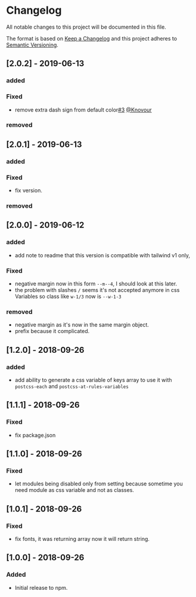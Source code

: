 # Changelog

All notable changes to this project will be documented in this file.

The format is based on [Keep a Changelog](http://keepachangelog.com/en/1.0.0/)
and this project adheres to [Semantic Versioning](http://semver.org/spec/v2.0.0.html).

## [2.0.2] - 2019-06-13

### added

### Fixed

- remove extra dash sign from default color[#3](https://github.com/omarkhatibco/tailwind-css-variables/pull/3) [@Knovour](https://github.com/Knovour)

### removed

## [2.0.1] - 2019-06-13

### added

### Fixed

- fix version.

### removed

## [2.0.0] - 2019-06-12

### added

- add note to readme that this version is compatible with tailwind v1 only,

### Fixed

- negative margin now in this form `--m--4`, I should look at this later.
- the problem with slashes `/` seems it's not accepted anymore in css Variables so class like `w-1/3` now is `--w-1-3`

### removed

- negative margin as it's now in the same margin object.
- prefix because it complicated.

## [1.2.0] - 2018-09-26

### added

- add ability to generate a css variable of keys array to use it with `postcss-each` and `postcss-at-rules-variables`

## [1.1.1] - 2018-09-26

### Fixed

- fix package.json

## [1.1.0] - 2018-09-26

### Fixed

- let modules being disabled only from setting because sometime you need module as css variable and not as classes.

## [1.0.1] - 2018-09-26

### Fixed

- fix fonts, it was returning array now it will return string.

## [1.0.0] - 2018-09-26

### Added

- Initial release to npm.
